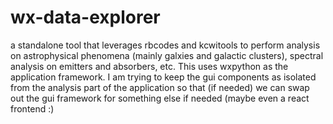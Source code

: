 # wx-data-explorer

a standalone tool that leverages rbcodes and kcwitools to perform analysis on astrophysical phenomena (mainly galxies and galactic clusters), spectral analysis on emitters and absorbers, etc. This uses wxpython as the application framework. I am trying to keep the gui components as isolated from the analysis part of the application so that (if needed) we can swap out the gui framework for something else if needed (maybe even a react frontend :) 

